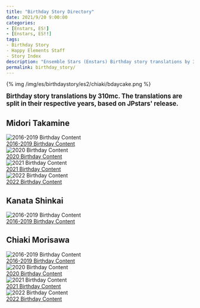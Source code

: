 ```yaml
---
title: "Birthday Story Directory"
date: 2021/9/20 9:00:00
categories:
- [Enstars, ES!]
- [Enstars, ES!!]
tags:
- Birthday Story
- Happy Elements Staff
- Story Index
description: "Ensemble Stars (Enstars) Birthday story translations by 310mc."
permalink: birthday_story/
---
```


{% img /img/es/birthdaystory/es2/chiaki/bdaycake.png %}

<big><b>Birthday story translations by 310mc. The translations are split in their respective years, based on JPstars' release.</b></big>

<!-- more -->

<link rel="stylesheet" href="/css/storylist.css">

## Midori Takamine

<div class="stories">
<div class="story">
    <div class="image">
        <img
            src="/img/es/birthdaystory/banner/midori2019.jpg"
            alt="2016-2019 Birthday Content"
        />
    </div>
    <a href="/birthday_story/midori/2019" class="storyName" target="_blank">
        <span>2016-2019 Birthday Content</span>
        <span class="read"></span>
    </a>
</div>
<div class="story">
    <div class="image">
        <img
            src="/img/es/birthdaystory/banner/midori2020.jpg"
            alt="2020 Birthday Content"
        />
    </div>
    <a href="/birthday_story/midori/2020" class="storyName" target="_blank">
        <span>2020 Birthday Content</span>
        <span class="read"></span>
    </a>
</div>
<div class="story">
    <div class="image">
        <img
            src="/img/es/birthdaystory/banner/midori2021.jpg"
            alt="2021 Birthday Content"
        />
    </div>
    <a href="/birthday_story/midori/2021" class="storyName" target="_blank">
        <span>2021 Birthday Content</span>
        <span class="read"></span>
    </a>
</div>
<div class="story">
    <div class="image">
        <img
            src="/img/es/birthdaystory/banner/midori2022.jpg"
            alt="2022 Birthday Content"
        />
    </div>
    <a href="/birthday_story/midori/2022" class="storyName" target="_blank">
        <span>2022 Birthday Content</span>
        <span class="read"></span>
    </a>
</div>
<!--<div class="story">
    <div class="image">
        <img
            src="/img/es/birthdaystory/banner/midori2023.jpg"
            alt="2023 Birthday Content"
        />
    </div>
    <a href="/birthday_story/midori/2023" class="storyName" target="_blank">
        <span>2023 Birthday Content</span>
        <span class="read"></span>
    </a>
</div>-->
</div>

## Kanata Shinkai

<div class="stories">
<div class="story">
    <div class="image">
        <img
            src="/img/es/birthdaystory/banner/kanata2019.jpg"
            alt="2016-2019 Birthday Content"
        />
    </div>
    <a href="/birthday_story/kanata/2019" class="storyName" target="_blank">
        <span>2016-2019 Birthday Content</span>
        <span class="read"></span>
    </a>
</div>
</div>

## Chiaki Morisawa

<div class="stories">
<div class="story">
    <div class="image">
        <img
            src="/img/es/birthdaystory/banner/chiaki2019.jpg"
            alt="2016-2019 Birthday Content"
        />
    </div>
    <a href="/birthday_story/chiaki/2019" class="storyName" target="_blank">
        <span>2016-2019 Birthday Content</span>
        <span class="read"></span>
    </a>
</div>
<div class="story">
    <div class="image">
        <img
            src="/img/es/birthdaystory/banner/chiaki2020.jpg"
            alt="2020 Birthday Content"
        />
    </div>
    <a href="/birthday_story/chiaki/2020" class="storyName" target="_blank">
        <span>2020 Birthday Content</span>
        <span class="read"></span>
    </a>
</div>
<div class="story">
    <div class="image">
        <img
            src="/img/es/birthdaystory/banner/chiaki2021.jpg"
            alt="2021 Birthday Content"
        />
    </div>
    <a href="/birthday_story/chiaki/2021" class="storyName" target="_blank">
        <span>2021 Birthday Content</span>
        <span class="read"></span>
    </a>
</div>
<div class="story">
    <div class="image">
        <img
            src="/img/es/birthdaystory/banner/chiaki2022.jpg"
            alt="2022 Birthday Content"
        />
    </div>
    <a href="/birthday_story/chiaki/2022" class="storyName" target="_blank">
        <span>2022 Birthday Content</span>
        <span class="read"></span>
    </a>
</div>
<!--<div class="story">
    <div class="image">
        <img
            src="/img/es/birthdaystory/banner/chiaki2023.jpg"
            alt="2023 Birthday Content"
        />
    </div>
    <a href="/birthday_story/chiaki/2023" class="storyName" target="_blank">
        <span>2023 Birthday Content</span>
        <span class="read"></span>
    </a>
</div>-->
</div>
